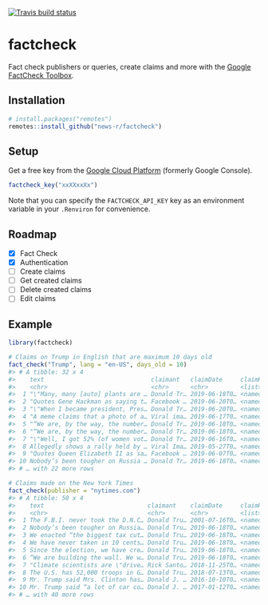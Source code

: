 <!-- README.md is generated from README.Rmd. Please edit that file -->



<!-- badges: start -->
[![Travis build status](https://travis-ci.org/news-r/factcheck.svg?branch=master)](https://travis-ci.org/news-r/factcheck)
<!-- badges: end -->

# factcheck

Fact check publishers or queries, create claims and more with the [Google FactCheck Toolbox](https://toolbox.google.com/factcheck).

## Installation

``` r
# install.packages("remotes")
remotes::install_github("news-r/factcheck")
```

## Setup

Get a free key from the [Google Cloud Platform](https://console.cloud.google.com) (formerly Google Console).

```r
factcheck_key("xxXXxxXx")
```

Note that you can specify the `FACTCHECK_API_KEY` key as an environment variable in your `.Renviron` for convenience.

## Roadmap

- [x] Fact Check
- [x] Authentication
- [ ] Create claims
- [ ] Get created claims
- [ ] Delete created claims
- [ ] Edit claims

## Example


```r
library(factcheck)

# Claims on Trump in English that are maximum 10 days old
fact_check("Trump", lang = "en-US", days_old = 10)
#> # A tibble: 32 x 4
#>    text                              claimant   claimDate     claimReview  
#>    <chr>                             <chr>      <chr>         <list>       
#>  1 "\"Many, many [auto] plants are … Donald Tr… 2019-06-18T0… <named list …
#>  2 "Quotes Gene Hackman as saying t… Facebook … 2019-06-20T0… <named list …
#>  3 "\"When I became president, Pres… Donald Tr… 2019-06-20T0… <named list …
#>  4 "A meme claims that a photo of a… Viral ima… 2019-06-17T0… <named list …
#>  5 "“We are, by the way, the number… Donald Tr… 2019-06-18T0… <named list …
#>  6 "“We are, by the way, the number… Donald Tr… 2019-06-18T0… <named list …
#>  7 "\"Well, I got 52% (of women vot… Donald Tr… 2019-06-16T0… <named list …
#>  8 Allegedly shows a rally held by … Viral Ima… 2019-05-27T0… <named list …
#>  9 "Quotes Queen Elizabeth II as sa… Facebook … 2019-06-07T0… <named list …
#> 10 Nobody’s been tougher on Russia … Donald Tr… 2019-06-18T0… <named list …
#> # … with 22 more rows

# Claims made on the New York Times
fact_check(publisher = "nytimes.com")
#> # A tibble: 50 x 4
#>    text                             claimant    claimDate     claimReview  
#>    <chr>                            <chr>       <chr>         <list>       
#>  1 The F.B.I. never took the D.N.C… Donald Tru… 2001-07-16T0… <named list …
#>  2 Nobody’s been tougher on Russia… Donald Tru… 2019-06-18T0… <named list …
#>  3 We enacted “the biggest tax cut… Donald Tru… 2019-06-18T0… <named list …
#>  4 We have never taken in 10 cents… Donald Tru… 2019-06-18T0… <named list …
#>  5 Since the election, we have cre… Donald Tru… 2019-06-18T0… <named list …
#>  6 “We are building the wall. We w… Donald Tru… 2019-06-18T0… <named list …
#>  7 "Climate scientists are \"drive… Rick Santo… 2018-11-25T0… <named list …
#>  8 The U.S. has 52,000 troops in G… Donald Tru… 2018-07-13T0… <named list …
#>  9 Mr. Trump said Mrs. Clinton has… Donald J. … 2016-10-10T0… <named list …
#> 10 Mr. Trump said “a lot of car co… Donald J. … 2017-01-12T0… <named list …
#> # … with 40 more rows
```

